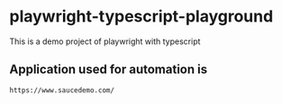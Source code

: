 # playwright-typescript-playground
This is a demo project of playwright with typescript

## Application used for automation is
    https://www.saucedemo.com/

    
